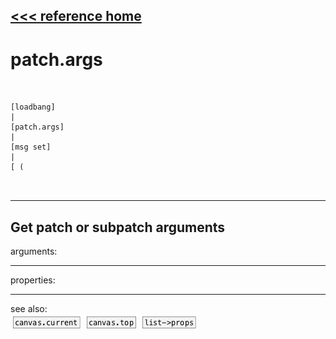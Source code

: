 [<<< reference home](ceammc_lib.md)
---

# patch.args

```


[loadbang]
|
[patch.args]
|
[msg set]
|
[ (

            
```
---
Get patch or subpatch arguments
---
arguments:


---
properties:


---
see also:<br>
[![canvas.current](img/object_canvas.current.png)](canvas.current.md)
[![canvas.top](img/object_canvas.top.png)](canvas.top.md)
[![list-&gt;props](img/object_list-&gt;props.png)](list->props.md)
